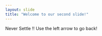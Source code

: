 ```yaml
---
layout: slide
title: "Welcome to our second slide!"
---
```

Never Settle !!
Use the left arrow to go back!
